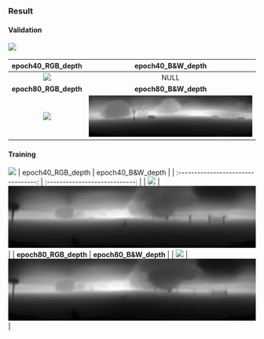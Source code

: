 ### Result
#### Validation
 ![](./video/40_vali800_input.gif) 

|         epoch40_RGB_depth          |       epoch40_B&W_depth        |
| :--------------------------------: | :----------------------------: |
| ![](./video/40_vali800_output.gif) |              NULL              |
|       **epoch80_RGB_depth**        |     **epoch80_B&W_depth**      |
|  ![](./video/80_vali800_rgb.gif)   | ![](./video/80_vali800_bw.gif) |

#### Training
![](./video/train800_input.gif)
|          epoch40_RGB_depth          |       epoch40_B&W_depth        |
| :---------------------------------: | :----------------------------: |
| ![](./video/40_train800_rgb.gif) |  ![](./video/40_train800_bw.gif)  |
|        **epoch80_RGB_depth**        |     **epoch80_B&W_depth**      |
|   ![](./video/80_train800_rgb.gif)   | ![](./video/80_train800_bw.gif) |
